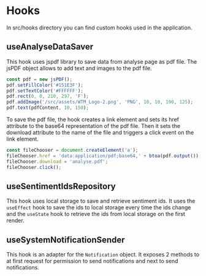 # Hooks

In src/hooks directory you can find custom hooks used in the application.

## useAnalyseDataSaver

This hook uses jspdf library to save data from analyse page as pdf file. The jsPDF object
allows to add text and images to the pdf file.
```ts
const pdf = new jsPDF();
pdf.setFillColor('#151E3F');
pdf.setTextColor('#FFFFFF');
pdf.rect(0, 0, 210, 297, 'F');
pdf.addImage('/src/assets/WTM_Logo-2.png', 'PNG', 10, 10, 190, 125);
pdf.text(pdfContent, 10, 150);
```

To save the pdf file, the hook creates a link element and sets its href attribute to the base64
representation of the pdf file. Then it sets the download attribute to the name of the file and
triggers a click event on the link element.
```ts
const fileChooser = document.createElement('a');
fileChooser.href = 'data:application/pdf;base64,' + btoa(pdf.output());
fileChooser.download = 'analyse.pdf';
fileChooser.click();
```

## useSentimentIdsRepository

This hook uses local storage to save and retrieve sentiment ids. It uses the `useEffect` hook to
save the ids to local storage every time the ids change and the `useState` hook to retrieve the
ids from local storage on the first render.

## useSystemNotificationSender

This hook is an adapter for the `Notification` object. It exposes 2 methods to at first request for
permission to send notifications and next to send notifications.
